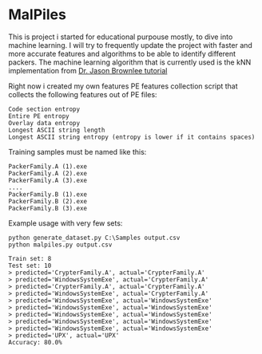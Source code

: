 # MalPiles
This is project i started for educational purpouse mostly, to dive into machine learning. I will try to frequently update the project with faster and more accurate features and algorithms to be able to identify different packers.
The machine learning algorithm that is currently used is the kNN implementation from [Dr. Jason Brownlee tutorial](http://machinelearningmastery.com/tutorial-to-implement-k-nearest-neighbors-in-python-from-scratch/)

Right now i created my own features PE features collection script that collects the following features out of PE files:

```
Code section entropy
Entire PE entropy
Overlay data entropy
Longest ASCII string length
Longest ASCII string entropy (entropy is lower if it contains spaces)
```

Training samples must be named like this:

```
PackerFamily.A (1).exe
PackerFamily.A (2).exe
PackerFamily.A (3).exe
....
PackerFamily.B (1).exe
PackerFamily.B (2).exe
PackerFamily.B (3).exe
```

Example usage with very few sets:

```
python generate_dataset.py C:\Samples output.csv
python malpiles.py output.csv

Train set: 8
Test set: 10
> predicted='CrypterFamily.A', actual='CrypterFamily.A'
> predicted='WindowsSystemExe', actual='CrypterFamily.A'
> predicted='CrypterFamily.A', actual='CrypterFamily.A'
> predicted='WindowsSystemExe', actual='CrypterFamily.A'
> predicted='WindowsSystemExe', actual='WindowsSystemExe'
> predicted='WindowsSystemExe', actual='WindowsSystemExe'
> predicted='WindowsSystemExe', actual='WindowsSystemExe'
> predicted='WindowsSystemExe', actual='WindowsSystemExe'
> predicted='WindowsSystemExe', actual='WindowsSystemExe'
> predicted='UPX', actual='UPX'
Accuracy: 80.0%
```
